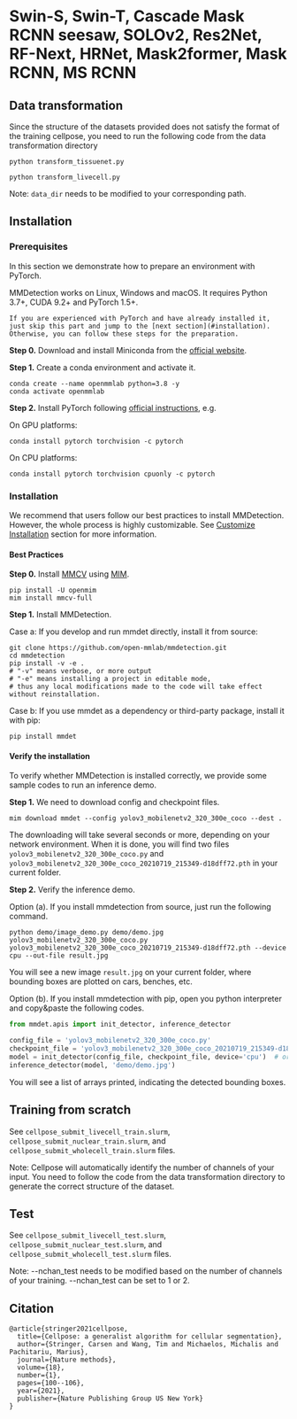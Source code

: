 # Swin-S, Swin-T, Cascade Mask RCNN seesaw, SOLOv2, Res2Net, RF-Next, HRNet, Mask2former, Mask RCNN, MS RCNN

## Data transformation
Since the structure of the datasets provided does not satisfy the format of the training cellpose, you need to run the following code from the data transformation directory

```python transform_tissuenet.py```

```python transform_livecell.py```

Note: ```data_dir``` needs to be modified to your corresponding path.

## Installation

### Prerequisites

In this section we demonstrate how to prepare an environment with PyTorch.

MMDetection works on Linux, Windows and macOS. It requires Python 3.7+, CUDA 9.2+ and PyTorch 1.5+.

```{note}
If you are experienced with PyTorch and have already installed it, just skip this part and jump to the [next section](#installation). Otherwise, you can follow these steps for the preparation.
```

**Step 0.** Download and install Miniconda from the [official website](https://docs.conda.io/en/latest/miniconda.html).

**Step 1.** Create a conda environment and activate it.

```shell
conda create --name openmmlab python=3.8 -y
conda activate openmmlab
```

**Step 2.** Install PyTorch following [official instructions](https://pytorch.org/get-started/locally/), e.g.

On GPU platforms:

```shell
conda install pytorch torchvision -c pytorch
```

On CPU platforms:

```shell
conda install pytorch torchvision cpuonly -c pytorch
```

### Installation

We recommend that users follow our best practices to install MMDetection. However, the whole process is highly customizable. See [Customize Installation](#customize-installation) section for more information.

#### Best Practices

**Step 0.** Install [MMCV](https://github.com/open-mmlab/mmcv) using [MIM](https://github.com/open-mmlab/mim).

```shell
pip install -U openmim
mim install mmcv-full
```

**Step 1.** Install MMDetection.

Case a: If you develop and run mmdet directly, install it from source:

```shell
git clone https://github.com/open-mmlab/mmdetection.git
cd mmdetection
pip install -v -e .
# "-v" means verbose, or more output
# "-e" means installing a project in editable mode,
# thus any local modifications made to the code will take effect without reinstallation.
```

Case b: If you use mmdet as a dependency or third-party package, install it with pip:

```shell
pip install mmdet
```

#### Verify the installation

To verify whether MMDetection is installed correctly, we provide some sample codes to run an inference demo.

**Step 1.** We need to download config and checkpoint files.

```shell
mim download mmdet --config yolov3_mobilenetv2_320_300e_coco --dest .
```

The downloading will take several seconds or more, depending on your network environment. When it is done, you will find two files `yolov3_mobilenetv2_320_300e_coco.py` and `yolov3_mobilenetv2_320_300e_coco_20210719_215349-d18dff72.pth` in your current folder.

**Step 2.** Verify the inference demo.

Option (a). If you install mmdetection from source, just run the following command.

```shell
python demo/image_demo.py demo/demo.jpg yolov3_mobilenetv2_320_300e_coco.py yolov3_mobilenetv2_320_300e_coco_20210719_215349-d18dff72.pth --device cpu --out-file result.jpg
```

You will see a new image `result.jpg` on your current folder, where bounding boxes are plotted on cars, benches, etc.

Option (b). If you install mmdetection with pip, open you python interpreter and copy&paste the following codes.

```python
from mmdet.apis import init_detector, inference_detector

config_file = 'yolov3_mobilenetv2_320_300e_coco.py'
checkpoint_file = 'yolov3_mobilenetv2_320_300e_coco_20210719_215349-d18dff72.pth'
model = init_detector(config_file, checkpoint_file, device='cpu')  # or device='cuda:0'
inference_detector(model, 'demo/demo.jpg')
```

You will see a list of arrays printed, indicating the detected bounding boxes.

## Training from scratch

See ```cellpose_submit_livecell_train.slurm```, ```cellpose_submit_nuclear_train.slurm```, and ```cellpose_submit_wholecell_train.slurm``` files.

Note: Cellpose will automatically identify the number of channels of your input. You need to follow the code from the data transformation directory to generate the correct structure of the dataset.

## Test

See ```cellpose_submit_livecell_test.slurm```, ```cellpose_submit_nuclear_test.slurm```, and ```cellpose_submit_wholecell_test.slurm``` files.

Note: --nchan_test needs to be modified based on the number of channels of your training. --nchan_test can be set to 1 or 2.

## Citation

```
@article{stringer2021cellpose,
  title={Cellpose: a generalist algorithm for cellular segmentation},
  author={Stringer, Carsen and Wang, Tim and Michaelos, Michalis and Pachitariu, Marius},
  journal={Nature methods},
  volume={18},
  number={1},
  pages={100--106},
  year={2021},
  publisher={Nature Publishing Group US New York}
}
```
